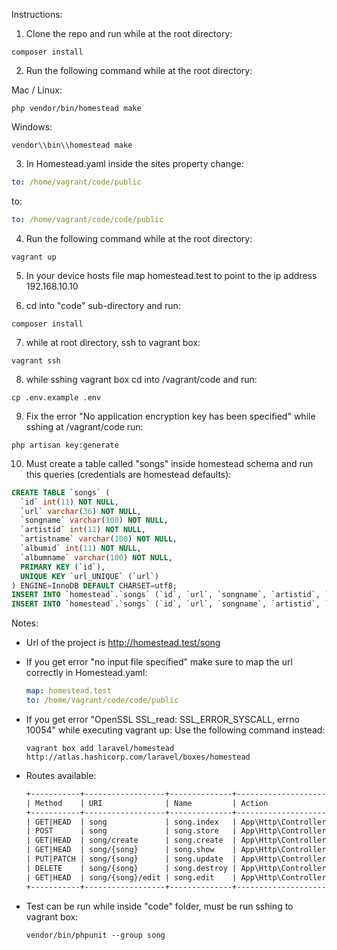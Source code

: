 Instructions:

1. Clone the repo and run while at the root directory:

```shell
composer install
```

2. Run the following command while at the root directory:

Mac / Linux:

```shell
php vendor/bin/homestead make
```

Windows:

```shell
vendor\\bin\\homestead make
```

3. In Homestead.yaml inside the sites property change:

```yaml
to: /home/vagrant/code/public
```

to:

```yaml
to: /home/vagrant/code/code/public
```


4. Run the following command while at the root directory:

```shell
vagrant up
```

5. In your device hosts file map homestead.test to point to the ip address 192.168.10.10

6. cd into "code" sub-directory and run:

```shell
composer install
```

7. while at root directory, ssh to vagrant box:

```shell
vagrant ssh
```

8. while sshing vagrant box cd into /vagrant/code and run:

```shell
cp .env.example .env
```

9. Fix the error "No application encryption key has been specified" while sshing at /vagrant/code run:

```shell
php artisan key:generate
```

10. Must create a table called "songs" inside homestead schema and run this queries (credentials are homestead defaults):

```sql
CREATE TABLE `songs` (
  `id` int(11) NOT NULL,
  `url` varchar(36) NOT NULL,
  `songname` varchar(100) NOT NULL,
  `artistid` int(11) NOT NULL,
  `artistname` varchar(100) NOT NULL,
  `albumid` int(11) NOT NULL,
  `albumname` varchar(100) NOT NULL,
  PRIMARY KEY (`id`),
  UNIQUE KEY `url_UNIQUE` (`url`)
) ENGINE=InnoDB DEFAULT CHARSET=utf8;
INSERT INTO `homestead`.`songs` (`id`, `url`, `songname`, `artistid`, `artistname`, `albumid`, `albumname`) VALUES ('25479197', 'spotify:album:3qfz9wig4gcrb4bimw9ov7', 'johnny b. goode', '45', 'chuck berry', '235469', 'roll over beethoven');
INSERT INTO `homestead`.`songs` (`id`, `url`, `songname`, `artistid`, `artistname`, `albumid`, `albumname`) VALUES ('8815585', 'spotify:track:7linrtr5px7i3r96mducjw', 'moonlight sonata', '1833', 'beethoven', '5619520', 'beethoven piano sonatas');
```

Notes:

- Url of the project is <http://homestead.test/song>

- If you get error "no input file specified" make sure to map the url correctly in Homestead.yaml:

  ```yaml
  map: homestead.test
  to: /home/vagrant/code/code/public
  ```

- If you get error "OpenSSL SSL_read: SSL_ERROR_SYSCALL, errno 10054" while executing vagrant up: Use the following command instead:

  ```shell
  vagrant box add laravel/homestead http://atlas.hashicorp.com/laravel/boxes/homestead
  ```

- Routes available:

  ```txt
  +-----------+------------------+--------------+---------------------------------------------+--------------+
  | Method    | URI              | Name         | Action                                      | Middleware   |
  +-----------+------------------+--------------+---------------------------------------------+--------------+
  | GET|HEAD  | song             | song.index   | App\Http\Controllers\SongController@index   | web          |
  | POST      | song             | song.store   | App\Http\Controllers\SongController@store   | web          |
  | GET|HEAD  | song/create      | song.create  | App\Http\Controllers\SongController@create  | web          |
  | GET|HEAD  | song/{song}      | song.show    | App\Http\Controllers\SongController@show    | web          |
  | PUT|PATCH | song/{song}      | song.update  | App\Http\Controllers\SongController@update  | web          |
  | DELETE    | song/{song}      | song.destroy | App\Http\Controllers\SongController@destroy | web          |
  | GET|HEAD  | song/{song}/edit | song.edit    | App\Http\Controllers\SongController@edit    | web          |
  +-----------+------------------+--------------+---------------------------------------------+--------------+
  ```

- Test can be run while inside "code" folder, must be run sshing to vagrant box:

  ```shell
  vendor/bin/phpunit --group song
  ```
